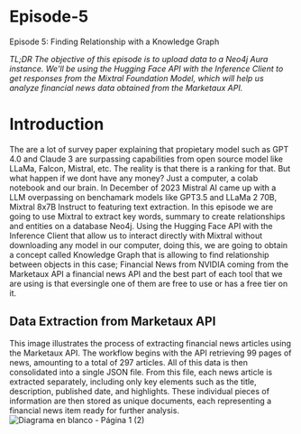 # Episode-5
Episode 5: Finding Relationship with a Knowledge Graph

*TL;DR The objective of this episode is to upload data to a Neo4j Aura instance. We'll be using the Hugging Face API with the Inference Client to get responses from the Mixtral Foundation Model, which will help us analyze financial news data obtained from the Marketaux API.*

# Introduction

The are a lot of survey paper explaining that propietary model such as GPT 4.0 and Claude 3 are surpassing capabilities from open source model like LLaMa, Falcon, Mistral, etc. The reality is that there is a ranking for that. But what happen if we dont have any money? Just a computer, a colab notebook and our brain. In December of 2023 Mistral AI came up with a LLM overpassing on benchamark models like GPT3.5 and LLaMa 2 70B, Mixtral 8x7B Instruct to featuring text extraction. In this episode we are going to use Mixtral to extract key words, summary to create relationships and entities on a database Neo4j. Using the Hugging Face API with the Inference Client that allow us to interact directly with Mixtral without downloading any model in our computer, doing this, we are going to obtain a concept called Knowledge Graph that is allowing to find relationship between objects in this case; Financial News from NVIDIA coming from the Marketaux API a financial news API and the best part of each tool that we are using is that eversingle one of them are free to use or has a free tier on it.

## Data Extraction from Marketaux API
This image illustrates the process of extracting financial news articles using the Marketaux API. The workflow begins with the API retrieving 99 pages of news, amounting to a total of 297 articles. All of this data is then consolidated into a single JSON file. From this file, each news article is extracted separately, including only key elements such as the title, description, published date, and highlights. These individual pieces of information are then stored as unique documents, each representing a financial news item ready for further analysis.
![Diagrama en blanco - Página 1 (2)](https://github.com/user-attachments/assets/cf731986-3e10-40b2-8e0e-9006303a2eba)
